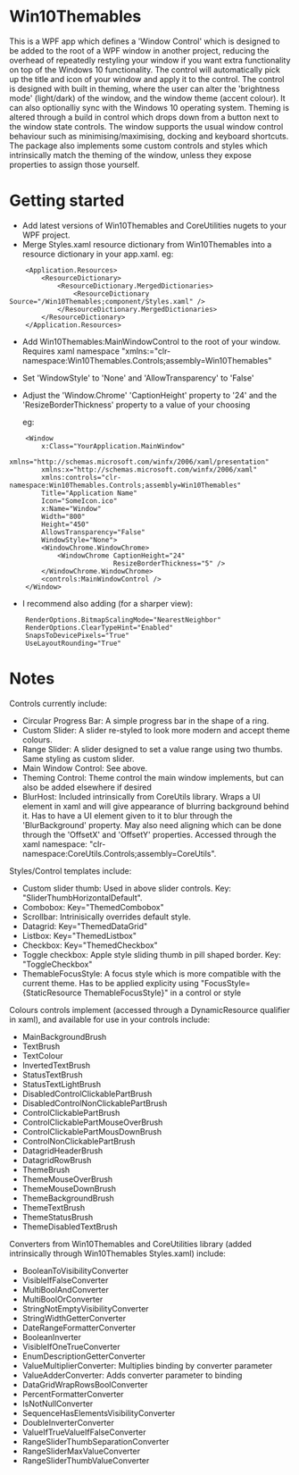 # Win10Themables
This is a WPF app which defines a 'Window Control' which is designed to be added to the root of a WPF window in another project, reducing the overhead of repeatedly restyling your window if you want extra functionality on top of the Windows 10 functionality. The control will automatically pick up the title and icon of your window and apply it to the control.
The control is designed with built in theming, where the user can alter the 'brightness mode' (light/dark) of the window, and the window theme (accent colour). It can also optionalliy sync with the Windows 10 operating system.  Theming is altered through a build in control which drops down from a button next to the window state controls.
The window supports the usual window control behaviour such as minimising/maximising, docking and keyboard shortcuts. 
The package also implements some custom controls and styles which intrinsically match the theming of the window, unless they expose properties to assign those yourself.

# Getting started
- Add latest versions of Win10Themables and CoreUtilities nugets to your WPF project.
- Merge Styles.xaml resource dictionary from Win10Themables into a resource dictionary in your app.xaml. eg:
```
	<Application.Resources>
		<ResourceDictionary>
			<ResourceDictionary.MergedDictionaries>
				<ResourceDictionary Source="/Win10Themables;component/Styles.xaml" />
			</ResourceDictionary.MergedDictionaries>
		</ResourceDictionary>
	</Application.Resources>
```
	
- Add Win10Themables:MainWindowControl to the root of your window. Requires xaml namespace "xmlns:<Namespace Name>="clr-namespace:Win10Themables.Controls;assembly=Win10Themables"
- Set 'WindowStyle' to 'None' and 'AllowTransparency' to 'False'
- Adjust the 'Window.Chrome' 'CaptionHeight' property to '24' and the 'ResizeBorderThickness' property to a value of your choosing

	eg: 
```
	<Window
		x:Class="YourApplication.MainWindow"
		xmlns="http://schemas.microsoft.com/winfx/2006/xaml/presentation"
		xmlns:x="http://schemas.microsoft.com/winfx/2006/xaml"
		xmlns:controls="clr-namespace:Win10Themables.Controls;assembly=Win10Themables"
		Title="Application Name"
		Icon="SomeIcon.ico"
		x:Name="Window"
		Width="800"
		Height="450"
		AllowsTransparency="False"
		WindowStyle="None">
		<WindowChrome.WindowChrome>
			<WindowChrome CaptionHeight="24"
						  ResizeBorderThickness="5" />
		</WindowChrome.WindowChrome>
		<controls:MainWindowControl />
	</Window>
```

- I recommend also adding (for a sharper view):
```
	RenderOptions.BitmapScalingMode="NearestNeighbor"
	RenderOptions.ClearTypeHint="Enabled"
	SnapsToDevicePixels="True"
	UseLayoutRounding="True"
```
	
# Notes
Controls currently include:
- Circular Progress Bar: A simple progress bar in the shape of a ring.
- Custom Slider: A slider re-styled to look more modern and accept theme colours.
- Range Slider: A slider designed to set a value range using two thumbs. Same styling as custom slider.
- Main Window Control: See above.
- Theming Control: Theme control the main window implements, but can also be added elsewhere if desired
- BlurHost: Included intrinsically from CoreUtils library. Wraps a UI element in xaml and will give appearance of blurring background behind it. Has to have a UI element given to it to blur through the 'BlurBackground' property. May also need aligning which can be done through the 'OffsetX' and 'OffsetY' properties. Accessed through the xaml namespace: "clr-namespace:CoreUtils.Controls;assembly=CoreUtils".

Styles/Control templates include:
- Custom slider thumb: Used in above slider controls. Key: "SliderThumbHorizontalDefault".
- Combobox: Key="ThemedCombobox"
- Scrollbar: Intrinisically overrides default style.
- Datagrid: Key="ThemedDataGrid"
- Listbox: Key="ThemedListbox"
- Checkbox: Key="ThemedCheckbox"
- Toggle checkbox: Apple style sliding thumb in pill shaped border. Key: "ToggleCheckbox"
- ThemableFocusStyle: A focus style which is more compatible with the current theme. Has to be applied explicity using "FocusStyle={StaticResource ThemableFocusStyle}" in a control or style

Colours controls implement (accessed through a DynamicResource qualifier in xaml), and available for use in your controls include:
- MainBackgroundBrush
- TextBrush
- TextColour
- InvertedTextBrush
- StatusTextBrush
- StatusTextLightBrush
- DisabledControlClickablePartBrush
- DisabledControlNonClickablePartBrush
- ControlClickablePartBrush
- ControlClickablePartMouseOverBrush
- ControlClickablePartMousDownBrush
- ControlNonClickablePartBrush
- DatagridHeaderBrush
- DatagridRowBrush
- ThemeBrush
- ThemeMouseOverBrush
- ThemeMouseDownBrush
- ThemeBackgroundBrush
- ThemeTextBrush
- ThemeStatusBrush
- ThemeDisabledTextBrush

Converters from Win10Themables and CoreUtilities library (added intrinsically through Win10Themables Styles.xaml) include:
- BooleanToVisibilityConverter
- VisibleIfFalseConverter
- MultiBoolAndConverter
- MultiBoolOrConverter
- StringNotEmptyVisibilityConverter
- StringWidthGetterConverter
- DateRangeFormatterConverter
- BooleanInverter
- VisibleIfOneTrueConverter
- EnumDescriptionGetterConverter
- ValueMultiplierConverter: Multiplies binding by converter parameter
- ValueAdderConverter: Adds converter parameter to binding
- DataGridWrapRowsBoolConverter
- PercentFormatterConverter
- IsNotNullConverter
- SequenceHasElementsVisibilityConverter
- DoubleInverterConverter
- ValueIfTrueValueIfFalseConverter
- RangeSliderThumbSeparationConverter
- RangeSliderMaxValueConverter
- RangeSliderThumbValueConverter